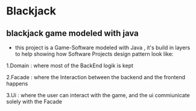# Blackjack
## blackjack game modeled with java

* this project is a Game-Software modeled with Java , it's build in layers to help showing how Software Projects design pattern look like:

1.Domain :  where most of the BackEnd logik is kept

2.Facade :  where the Interaction between the backend and the frontend happens

3.Ui :  where the user can interact with the game, and the ui commiunicate solely with the Facade




